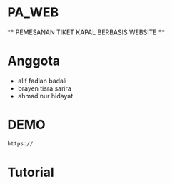 # PA_WEB

** PEMESANAN TIKET KAPAL BERBASIS WEBSITE **

# Anggota
- alif fadlan badali 
- brayen tisra sarira
- ahmad nur hidayat

# DEMO
```bash
https://
```

# Tutorial
